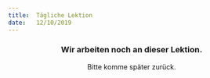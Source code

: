 ```yaml
---
title:  Tägliche Lektion
date:   12/10/2019
---
```


### <center>Wir arbeiten noch an dieser Lektion.</center>
<center>Bitte komme später zurück.</center>